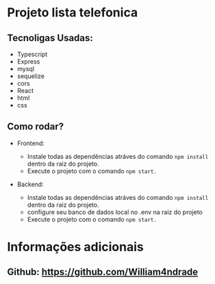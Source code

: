 
# Projeto lista telefonica

## Tecnoligas Usadas:

* Typescript
* Express
* mysql
* sequelize 
* cors
* React
* html
* css


## Como rodar? 


- Frontend:
     - Instale todas as dependências atráves do comando `npm install` dentro da raiz do projeto.
    - Execute o projeto com o comando `npm start.`
   

- Backend:  
    - Instale todas as dependências atráves do comando `npm install` dentro da raiz do projeto.
    - configure seu banco de dados local no .env na raiz do projeto
    - Execute o projeto com o comando `npm start.`


# Informações adicionais 

## Github: https://github.com/William4ndrade
